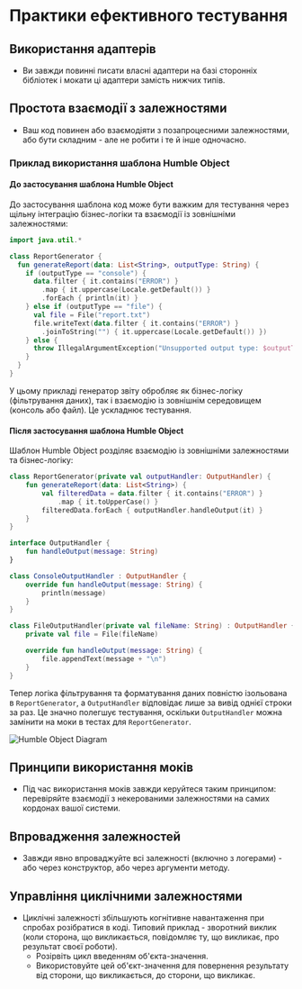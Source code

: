 
# Практики ефективного тестування

## Використання адаптерів
- Ви завжди повинні писати власні адаптери на базі сторонніх бібліотек і мокати ці адаптери замість нижчих типів.

## Простота взаємодії з залежностями
- Ваш код повинен або взаємодіяти з позапроцесними залежностями, або бути складним - але не робити і те й інше одночасно.

### Приклад використання шаблона Humble Object

#### До застосування шаблона Humble Object
До застосування шаблона код може бути важким для тестування через щільну інтеграцію бізнес-логіки та взаємодії із зовнішніми залежностями:

```kotlin
import java.util.*

class ReportGenerator {
  fun generateReport(data: List<String>, outputType: String) {
    if (outputType == "console") {
      data.filter { it.contains("ERROR") }
        .map { it.uppercase(Locale.getDefault()) }
        .forEach { println(it) }
    } else if (outputType == "file") {
      val file = File("report.txt")
      file.writeText(data.filter { it.contains("ERROR") }
        .joinToString("") { it.uppercase(Locale.getDefault()) })
    } else {
      throw IllegalArgumentException("Unsupported output type: $outputType")
    }
  }
}
```
У цьому прикладі генератор звіту обробляє як бізнес-логіку (фільтрування даних), так і взаємодію із зовнішнім середовищем (консоль або файл). Це ускладнює тестування.

#### Після застосування шаблона Humble Object
Шаблон Humble Object розділяє взаємодію із зовнішніми залежностями та бізнес-логіку:

```kotlin
class ReportGenerator(private val outputHandler: OutputHandler) {
    fun generateReport(data: List<String>) {
        val filteredData = data.filter { it.contains("ERROR") }
            .map { it.toUpperCase() }
        filteredData.forEach { outputHandler.handleOutput(it) }
    }
}

interface OutputHandler {
    fun handleOutput(message: String)
}

class ConsoleOutputHandler : OutputHandler {
    override fun handleOutput(message: String) {
        println(message)
    }
}

class FileOutputHandler(private val fileName: String) : OutputHandler {
    private val file = File(fileName)

    override fun handleOutput(message: String) {
        file.appendText(message + "\n")
    }
}
```
Тепер логіка фільтрування та форматування даних повністю ізольована в `ReportGenerator`, а `OutputHandler` відповідає лише за вивід однієї строки за раз. Це значно полегшує тестування, оскільки `OutputHandler` можна замінити на моки в тестах для `ReportGenerator`.

![Humble Object Diagram](sandbox:/mnt/data/Знімок%20екрана%202024-12-22%20220915.png)

## Принципи використання моків
- Під час використання моків завжди керуйтеся таким принципом: перевіряйте взаємодії з некерованими залежностями на самих кордонах вашої системи.

## Впровадження залежностей
- Завжди явно впроваджуйте всі залежності (включно з логерами) - або через конструктор, або через аргументи методу.

## Управління циклічними залежностями
- Циклічні залежності збільшують когнітивне навантаження при спробах розібратися в коді. Типовий приклад - зворотний виклик (коли сторона, що викликається, повідомляє ту, що викликає, про результат своєї роботи).
  - Розірвіть цикл введенням об'єкта-значення.
  - Використовуйте цей об'єкт-значення для повернення результату від сторони, що викликається, до сторони, що викликає.